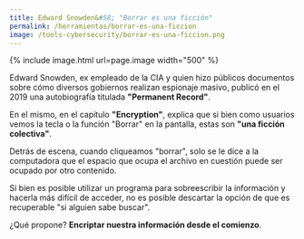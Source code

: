 ```yaml
---
title: Edward Snowden&#58; "Borrar es una ficción"
permalink: /herramientas/borrar-es-una-ficcion
image: /tools-cybersecurity/borrar-es-una-ficcion.png
---
```


{% include image.html url=page.image width="500" %}

Edward Snowden, ex empleado de la CIA y quien hizo públicos documentos sobre cómo diversos gobiernos realizan espionaje masivo, publicó en el 2019 una autobiografía titulada **"Permanent Record"**.

En el mismo, en el capítulo **"Encryption"**, explica que si bien como usuarios vemos la tecla o la función "Borrar" en la pantalla, estas son **"una ficción colectiva"**.

Detrás de escena, cuando cliqueamos "borrar", solo se le dice a la computadora que el espacio que ocupa el archivo en cuestión puede ser ocupado por otro contenido.

Si bien es posible utilizar un programa para sobreescribir la información y hacerla más difícil de acceder, no es posible descartar la opción de que es recuperable "si alguien sabe buscar".

¿Qué propone? **Encriptar nuestra información desde el comienzo**.